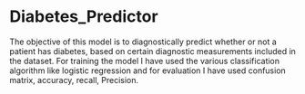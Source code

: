 # Diabetes_Predictor

The objective of this model is to diagnostically predict whether or not a patient has diabetes, based on certain diagnostic measurements included in the dataset. 
For training the model I have used the various classification algorithm like logistic regression and for evaluation I have used confusion matrix, accuracy, recall, Precision.
